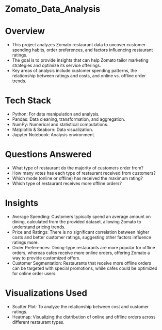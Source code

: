 # Zomato_Data_Analysis

# Overview
- This project analyzes Zomato restaurant data to uncover customer spending habits, order preferences, and factors influencing restaurant ratings.
- The goal is to provide insights that can help Zomato tailor marketing strategies and optimize its service offerings.
- Key areas of analysis include customer spending patterns, the relationship between ratings and costs, and online vs. offline order trends.

# Tech Stack

- Python: For data manipulation and analysis.
- Pandas: Data cleaning, transformation, and aggregation.
- NumPy: Numerical and statistical computations.
- Matplotlib & Seaborn: Data visualization.
- Jupyter Notebook: Analysis environment.

# Questions Answered

- What type of restaurant do the majority of customers order from?
- How many votes has each type of restaurant received from customers?
- Which mode (online or offline) has received the maximum rating?
- Which type of restaurant receives more offline orders?

# Insights

- Average Spending: Customers typically spend an average amount on dining, calculated from the provided dataset, allowing Zomato to understand pricing trends.
- Price and Ratings: There is no significant correlation between higher costs and better customer ratings, suggesting other factors influence ratings more.
- Order Preferences: Dining-type restaurants are more popular for offline orders, whereas cafes receive more online orders, offering Zomato a way to provide customized offers.
- Customer Segmentation: Restaurants that receive more offline orders can be targeted with special promotions, while cafes could be optimized for online order users.

# Visualizations Used

- Scatter Plot: To analyze the relationship between cost and customer ratings.
- Heatmap: Visualizing the distribution of online and offline orders across different restaurant types.
